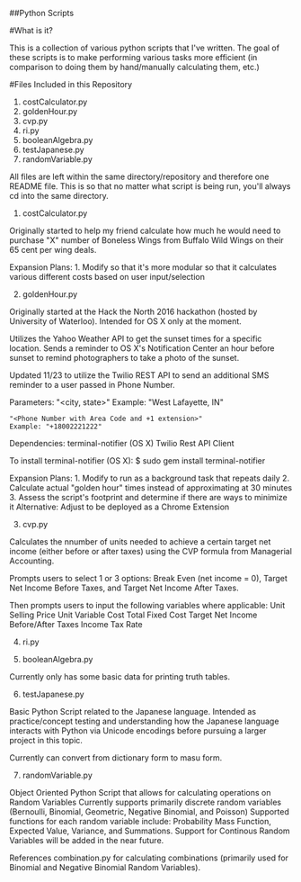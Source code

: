 ##Python Scripts

#What is it?

This is a collection of various python scripts that I've written.
The goal of these scripts is to make performing various tasks more efficient 
(in comparison to doing them by hand/manually calculating them, etc.)

#Files Included in this Repository

1. costCalculator.py
2. goldenHour.py
3. cvp.py
4. ri.py
5. booleanAlgebra.py
6. testJapanese.py
7. randomVariable.py

All files are left within the same directory/repository and therefore one README file.
This is so that no matter what script is being run, you'll always cd into the same directory.


1. costCalculator.py

Originally started to help my friend calculate how much he would need to purchase "X"
number of Boneless Wings from Buffalo Wild Wings on their 65 cent per wing deals. 

Expansion Plans:
	1. Modify so that it's more modular so that it calculates various different costs based on user input/selection

2. goldenHour.py

Originally started at the Hack the North 2016 hackathon (hosted by University of Waterloo). 
Intended for OS X only at the moment.

Utilizes the Yahoo Weather API to get the sunset times for a specific location.
Sends a reminder to OS X's Notification Center an hour before sunset to remind photographers to take a photo of the sunset. 

Updated 11/23 to utilize the Twilio REST API to send an additional SMS reminder to a user passed in Phone Number. 

Parameters:
	"<city, state>"
	Example: "West Lafayette, IN"

	"<Phone Number with Area Code and +1 extension>"
	Example: "+18002221222"

Dependencies:
	terminal-notifier (OS X)
	Twilio Rest API Client

To install terminal-notifier (OS X):
	$ sudo gem install terminal-notifier
	
Expansion Plans:
	1. Modify to run as a background task that repeats daily
	2. Calculate actual "golden hour" times instead of approximating at 30 minutes
	3. Assess the script's footprint and determine if there are ways to minimize it
	Alternative: Adjust to be deployed as a Chrome Extension

3. cvp.py

Calculates the nnumber of units needed to achieve a certain target net income (either before or after taxes) using the CVP formula from Managerial Accounting.

Prompts users to select 1 or 3 options: Break Even (net income = 0), Target Net Income Before Taxes, and Target Net Income After Taxes. 

Then prompts users to input the following variables where applicable:
	Unit Selling Price
  	Unit Variable Cost
	Total Fixed Cost
	Target Net Income Before/After Taxes
	Income Tax Rate

4. ri.py

5. booleanAlgebra.py

Currently only has some basic data for printing truth tables.

6. testJapanese.py

Basic Python Script related to the Japanese language. 
Intended as practice/concept testing and understanding how the Japanese language interacts with Python via Unicode encodings before pursuing a larger project in this topic.

Currently can convert from dictionary form to masu form.

7. randomVariable.py

Object Oriented Python Script that allows for calculating operations on Random Variables
Currently supports primarily discrete random variables (Bernoulli, Binomial, Geometric, Negative Binomial, and Poisson)
Supported functions for each random variable include: Probability Mass Function, Expected Value, Variance, and Summations.
Support for Continous Random Variables will be added in the near future. 

References combination.py for calculating combinations (primarily used for Binomial and Negative Binomial Random Variables). 
